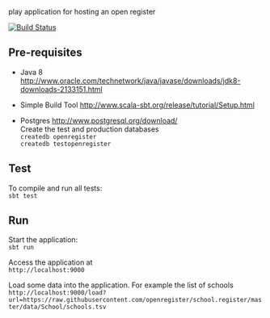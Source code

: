play application for hosting an open register

[![Build Status](https://travis-ci.org/openregister/register.svg)](https://travis-ci.org/openregister/register)


## Pre-requisites

* Java 8
http://www.oracle.com/technetwork/java/javase/downloads/jdk8-downloads-2133151.html

* Simple Build Tool
http://www.scala-sbt.org/release/tutorial/Setup.html

* Postgres
http://www.postgresql.org/download/<br>
Create the test and production databases<br>
`createdb openregister`<br>
`createdb testopenregister`


## Test

To compile and run all tests:<br>
`sbt test`


## Run

Start the application:<br>
`sbt run`<br>

Access the application at<br>
`http://localhost:9000`

Load some data into the application. For example the list of schools<br>
`http://localhost:9000/load?url=https://raw.githubusercontent.com/openregister/school.register/master/data/School/schools.tsv`